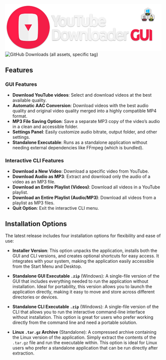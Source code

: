 
![YouTube Downloader Banner](https://raw.githubusercontent.com/tonywied17/youtube-downloader/refs/heads/main/src/media/repo_assets/reademe_logo.png)
![GitHub Downloads (all assets, specific tag)](https://img.shields.io/github/downloads/tonywied17/youtube-downloader/RELEASE/total?style=for-the-badge)
## Features

### GUI Features
- **Download YouTube videos**: Select and download videos at the best available quality.
- **Automatic AAC Conversion**: Download videos with the best audio quality and original video quality merged into a highly compatible MP4 format.
- **MP3 File Saving Option**: Save a separate MP3 copy of the video’s audio in a clean and accessible folder.
- **Settings Panel**: Easily customize audio bitrate, output folder, and other settings.
- **Standalone Executable**: Runs as a standalone application without needing external dependencies like FFmpeg (which is bundled).

### Interactive CLI Features
- **Download a New Video**: Download a specific video from YouTube.
- **Download Audio as MP3**: Extract and download only the audio of a video as an MP3 file.
- **Download an Entire Playlist (Videos)**: Download all videos in a YouTube playlist.
- **Download an Entire Playlist (Audio/MP3)**: Download all videos from a playlist as MP3 files.
- **Quit Option**: Exit the interactive CLI menu.

## Installation Options

The latest release includes four installation options for flexibility and ease of use:

- **Installer Version**: This option unpacks the application, installs both the GUI and CLI versions, and creates optional shortcuts for easy access. It integrates with your system, making the application easily accessible from the Start Menu and Desktop.

- **Standalone GUI Executable `.zip`** (Windows): A single-file version of the GUI that includes everything needed to run the application without installation. Ideal for portability, this version allows you to launch the application directly, making it easy to move and store across different directories or devices.

- **Standalone CLI Executable `.zip`** (Windows): A single-file version of the CLI that allows you to run the interactive command-line interface without installation. This option is great for users who prefer working directly from the command line and need a portable solution.

- **Linux `.tar.gz` Archive** (Standalone): A compressed archive containing the Linux version of the application. Simply extract the contents of the `.tar.gz` file and run the executable within. This option is ideal for Linux users who prefer a standalone application that can be run directly after extraction.
